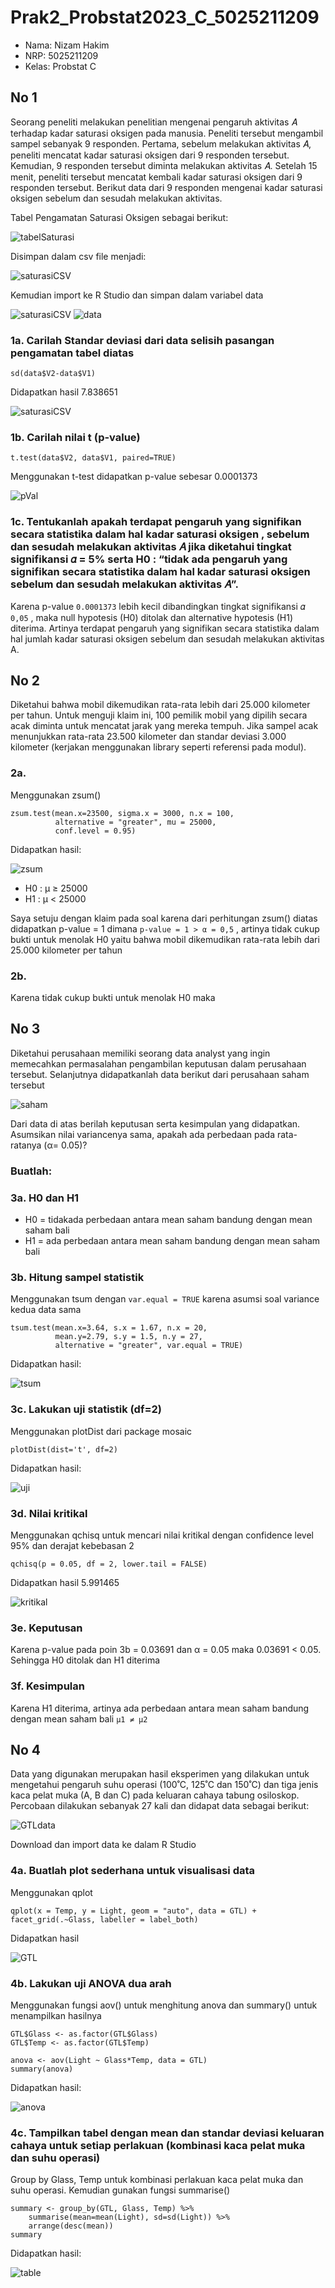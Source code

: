 # Prak2_Probstat2023_C_5025211209
- Nama: Nizam Hakim
- NRP: 5025211209
- Kelas: Probstat C

## No 1
Seorang peneliti melakukan penelitian mengenai pengaruh aktivitas 𝐴 terhadap kadar saturasi oksigen pada manusia. Peneliti tersebut mengambil sampel sebanyak 9 responden. Pertama, sebelum melakukan aktivitas 𝐴, peneliti mencatat kadar saturasi oksigen dari 9 responden tersebut. Kemudian, 9 responden tersebut diminta melakukan aktivitas 𝐴. Setelah 15 menit, peneliti tersebut mencatat kembali kadar saturasi oksigen dari 9 responden tersebut. Berikut data dari 9 responden mengenai kadar saturasi oksigen 
sebelum dan sesudah melakukan aktivitas.

Tabel Pengamatan Saturasi Oksigen sebagai berikut:

![tabelSaturasi](Dokumentasi_prak_2/TabelSaturasi.png)

Disimpan dalam csv file menjadi:

![saturasiCSV](Dokumentasi_prak_2/saturasiCSV.png)

Kemudian import ke R Studio dan simpan dalam variabel data

![saturasiCSV](Dokumentasi_prak_2/saturasiImport.png)
![data](Dokumentasi_prak_2/dataNo1.png)

### 1a. Carilah Standar deviasi dari data selisih pasangan pengamatan tabel diatas
```
sd(data$V2-data$V1)
```
Didapatkan hasil 7.838651

![saturasiCSV](Dokumentasi_prak_2/sdSaturasi.png)

### 1b. Carilah nilai t (p-value)
```
t.test(data$V2, data$V1, paired=TRUE)
```
Menggunakan t-test didapatkan p-value sebesar 0.0001373

![pVal](Dokumentasi_prak_2/t-test.png)

### 1c. Tentukanlah apakah terdapat pengaruh yang signifikan secara statistika dalam hal kadar saturasi oksigen , sebelum dan sesudah melakukan aktivitas 𝐴 jika diketahui tingkat signifikansi 𝛼 = 5% serta H0 : “tidak ada pengaruh yang signifikan secara statistika dalam hal kadar saturasi oksigen sebelum dan sesudah melakukan aktivitas 𝐴”.

Karena p-value `0.0001373` lebih kecil dibandingkan tingkat signifikansi 𝛼 `0,05` , maka null hypotesis (H0) ditolak dan alternative hypotesis (H1) diterima. Artinya terdapat pengaruh yang signifikan secara statistika dalam hal jumlah kadar saturasi oksigen sebelum dan sesudah melakukan aktivitas A.

## No 2
Diketahui bahwa mobil dikemudikan rata-rata lebih dari 25.000 kilometer per tahun. Untuk menguji klaim ini, 100 pemilik mobil yang dipilih secara acak diminta untuk mencatat jarak yang mereka tempuh. Jika sampel acak menunjukkan rata-rata 23.500 kilometer dan standar deviasi 3.000 kilometer (kerjakan menggunakan library seperti referensi pada modul).

### 2a.
Menggunakan zsum()
```
zsum.test(mean.x=23500, sigma.x = 3000, n.x = 100, 
          alternative = "greater", mu = 25000, 
          conf.level = 0.95)
```
Didapatkan hasil:

![zsum](Dokumentasi_prak_2/zsum.png)

- H0 : μ ≥ 25000
- H1 : μ < 25000

Saya setuju dengan klaim pada soal karena dari perhitungan zsum() diatas didapatkan p-value = 1 dimana `p-value = 1 > α = 0,5` , artinya tidak cukup bukti untuk menolak H0 yaitu bahwa mobil dikemudikan rata-rata lebih dari 25.000 kilometer per tahun

### 2b.
Karena tidak cukup bukti untuk menolak H0 maka

## No 3
Diketahui perusahaan memiliki seorang data analyst yang ingin memecahkan permasalahan pengambilan keputusan dalam perusahaan tersebut. Selanjutnya didapatkanlah data berikut dari perusahaan saham tersebut

![saham](Dokumentasi_prak_2/saham.png)

Dari data di atas berilah keputusan serta kesimpulan yang didapatkan. Asumsikan nilai variancenya sama, apakah ada perbedaan pada rata-ratanya (α= 0.05)? 

### Buatlah:
### 3a. H0 dan H1
- H0 = tidakada perbedaan antara mean saham bandung dengan mean saham bali
- H1 = ada perbedaan antara mean saham bandung dengan mean saham bali

### 3b. Hitung sampel statistik
Menggunakan tsum dengan `var.equal = TRUE` karena asumsi soal variance kedua data sama
```
tsum.test(mean.x=3.64, s.x = 1.67, n.x = 20, 
          mean.y=2.79, s.y = 1.5, n.y = 27, 
          alternative = "greater", var.equal = TRUE)
```
Didapatkan hasil:

![tsum](Dokumentasi_prak_2/tsum.png)

### 3c. Lakukan uji statistik (df=2)
Menggunakan plotDist dari package mosaic
```
plotDist(dist='t', df=2)
```
Didapatkan hasil:

![uji](Dokumentasi_prak_2/ujiStatistik.png)

### 3d. Nilai kritikal
Menggunakan qchisq untuk mencari nilai kritikal dengan confidence level 95% dan derajat kebebasan 2
```
qchisq(p = 0.05, df = 2, lower.tail = FALSE)
```
Didapatkan hasil 5.991465

![kritikal](Dokumentasi_prak_2/nilaiKritikal.png)

### 3e. Keputusan
Karena p-value pada poin 3b = 0.03691 dan α = 0.05 maka 0.03691 < 0.05. Sehingga H0 ditolak dan H1 diterima

### 3f. Kesimpulan
Karena H1 diterima, artinya ada perbedaan antara mean saham bandung dengan mean saham bali `µ1 ≠ µ2`

## No 4
Data yang digunakan merupakan hasil eksperimen yang dilakukan untuk mengetahui pengaruh suhu operasi (100˚C, 125˚C dan 150˚C) dan tiga jenis kaca pelat muka (A, B dan C) pada keluaran cahaya tabung osiloskop. Percobaan dilakukan sebanyak 27 kali dan didapat data sebagai berikut:

![GTLdata](Dokumentasi_prak_2/GTLdata.png)

Download dan import data ke dalam R Studio

### 4a. Buatlah plot sederhana untuk visualisasi data
Menggunakan qplot
```
qplot(x = Temp, y = Light, geom = "auto", data = GTL) + facet_grid(.~Glass, labeller = label_both)
```
Didapatkan hasil

![GTL](Dokumentasi_prak_2/GTL.png)

### 4b. Lakukan uji ANOVA dua arah
Menggunakan fungsi aov() untuk menghitung anova dan summary() untuk menampilkan hasilnya
```
GTL$Glass <- as.factor(GTL$Glass)
GTL$Temp <- as.factor(GTL$Temp)

anova <- aov(Light ~ Glass*Temp, data = GTL)
summary(anova)
```
Didapatkan hasil:

![anova](Dokumentasi_prak_2/gtlAnova.png)

### 4c. Tampilkan tabel dengan mean dan standar deviasi keluaran cahaya untuk setiap perlakuan (kombinasi kaca pelat muka dan suhu operasi)
Group by Glass, Temp untuk kombinasi perlakuan kaca pelat muka dan suhu operasi. Kemudian gunakan fungsi summarise()
```
summary <- group_by(GTL, Glass, Temp) %>%
    summarise(mean=mean(Light), sd=sd(Light)) %>%
    arrange(desc(mean))
summary
```
Didapatkan hasil:

![table](Dokumentasi_prak_2/table.png)
